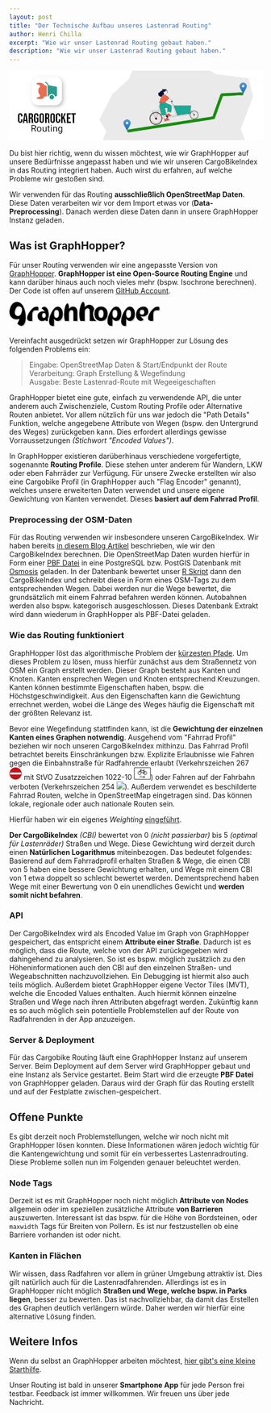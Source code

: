 ```yaml
---
layout: post
title: "Der Technische Aufbau unseres Lastenrad Routing"
author: Henri Chilla
excerpt: "Wie wir unser Lastenrad Routing gebaut haben."
description: "Wie wir unser Lastenrad Routing gebaut haben."
---
```


<img alt="Header Image mit CargoRocket Logo und Frau auf Lastenrad auf Route" src="/assets/posts/routing-header-image.png" style="max-width: 100%;" />

Du bist hier richtig, wenn du wissen möchtest, wie wir GraphHopper auf unsere Bedürfnisse angepasst haben und wie wir unseren CargoBikeIndex in das Routing integriert haben. Auch wirst du erfahren, auf welche Probleme wir gestoßen sind.

Wir verwenden für das Routing **ausschließlich OpenStreetMap Daten**. Diese Daten verarbeiten wir vor dem Import etwas vor (**Data-Preprocessing**). Danach werden diese Daten dann in unsere GraphHopper Instanz geladen.


## Was ist GraphHopper?

Für unser Routing verwenden wir eine angepasste Version von <a href="https://www.graphhopper.com/">GraphHopper</a>. **GraphHopper ist eine Open-Source Routing Engine** und kann darüber hinaus auch noch vieles mehr (bspw. Isochrone berechnen). Der Code ist offen auf unserem [GitHub Account](https://github.com/CargoRocket/CargoHopper).

![GraphHopper Logo](/assets/posts/graphhopper-logo.png)

Vereinfacht ausgedrückt setzen wir GraphHopper zur Lösung des folgenden Problems ein:
> Eingabe: OpenStreetMap Daten & Start/Endpunkt der Route<br>
> Verarbeitung: Graph Erstellung & Wegefindung<br>
> Ausgabe: Beste Lastenrad-Route mit Wegeeigeschaften<br>

GraphHopper bietet eine gute, einfach zu verwendende API, die unter anderem auch Zwischenziele, Custom Routing Profile oder Alternative Routen anbietet. Vor allem nützlich für uns war jedoch die "Path Details" Funktion, welche angegebene Attribute von Wegen (bspw. den Untergrund des Weges) zurückgeben kann. Dies erfordert allerdings gewisse Vorraussetzungen *(Stichwort "Encoded Values")*.

In GraphHopper existieren darüberhinaus verschiedene vorgefertigte, sogenannte **Routing Profile**. Diese stehen unter anderem für Wandern, LKW oder eben Fahrräder zur Verfügung. Für unsere Zwecke erstellten wir also eine Cargobike Profil (in GraphHopper auch "Flag Encoder" genannt), welches unsere erweiterten Daten verwendet und unsere eigene Gewichtung von Kanten verwendet. Dieses **basiert auf dem Fahrrad Profil**.

### Preprocessing der OSM-Daten
Für das Routing verwenden wir insbesondere unseren CargoBikeIndex.
Wir haben bereits [in diesem Blog Artikel](/2021/05/16/cargobikeindex.html) beschrieben, wie wir den CargoBikeIndex berechnen. Die OpenStreetMap Daten wurden hierfür in Form einer [PBF Datei](https://wiki.openstreetmap.org/wiki/DE:PBF_Format) in eine PostgreSQL bzw. PostGIS Datenbank mit [Osmosis](https://wiki.openstreetmap.org/wiki/Osmosis) geladen. In der Datenbank bewertet unser [R Skript](https://github.com/CargoRocket/OsmAnalysis) dann den CargoBikeIndex und schreibt diese in Form eines OSM-Tags zu dem entsprechenden Wegen. Dabei werden nur die Wege bewertet, die grundsätzlich mit einem Fahrrad befahren werden können. Autobahnen werden also bspw. kategorisch ausgeschlossen. Dieses Datenbank Extrakt wird dann wiederum in GraphHopper als PBF-Datei geladen.

### Wie das Routing funktioniert
GraphHopper löst das algorithmische Problem der [kürzesten Pfade](https://de.wikipedia.org/wiki/K%C3%BCrzester_Pfad). Um dieses Problem zu lösen, muss hierfür zunächst aus dem Straßennetz von OSM ein Graph erstellt werden. Dieser Graph besteht aus Kanten und Knoten. Kanten ensprechen Wegen und Knoten entsprechend Kreuzungen. Kanten können bestimmte Eigenschaften haben, bspw. die Höchstgeschwindigkeit. Aus den Eigenschaften kann die Gewichtung errechnet werden, wobei die Länge des Weges häufig die Eigenschaft mit der größten Relevanz ist.

Bevor eine Wegefindung stattfinden kann, ist die **Gewichtung der einzelnen Kanten eines Graphen notwendig**. Ausgehend vom "Fahrrad Profil" beziehen wir noch unseren CargoBikeIndex mithinzu. Das Fahrrad Profil betrachtet bereits Einschränkungen bzw. Explizite Erlaubnisse wie Fahren gegen die Einbahnstraße für Radfahrende erlaubt (Verkehrszeichen 267 <img src="/assets/posts/Zeichen-Verbot_der_Einfahrt.svg" height="25" /> mit StVO Zusatzzeichen 1022-10 <img src="/assets/posts/Zusatzzeichen-Radfahrer_frei.svg" height="25" />) oder Fahren auf der Fahrbahn verboten (Verkehrszeichen 254 <img src="/assets/posts/Zeichen-Verbot_für_Radfahrer.svg" height="25" />). Außerdem verwendet es beschilderte Fahrrad Routen, welche in OpenStreetMap eingetragen sind. Das können lokale, regionale oder auch nationale Routen sein.

Hierfür haben wir ein eigenes *Weighting* [eingeführt](https://github.com/graphhopper/graphhopper/blob/3.x/docs/core/weighting.md).

**Der CargoBikeIndex** *(CBI)* bewertet von 0 *(nicht passierbar)* bis 5 *(optimal für Lastenräder)* Straßen und Wege. Diese Gewichtung wird derzeit durch einen **Natürlichen Logarithmus** miteinbezogen. Das bedeutet folgendes: Basierend auf dem Fahrradprofil erhalten Straßen & Wege, die einen CBI von 5 haben eine bessere Gewichtung erhalten, und Wege mit einem CBI von 1 etwa doppelt so schlecht bewertet werden. Dementsprechend haben Wege mit einer Bewertung von 0 ein unendliches Gewicht und **werden somit nicht befahren**.

### API
Der CargoBikeIndex wird als Encoded Value im Graph von GraphHopper gespeichert, das entspricht einem **Attribute einer Straße**. Dadurch ist es möglich, dass die Route, welche von der API zurückgegeben wird dahingehend zu analysieren. So ist es bspw. möglich zusätzlich zu den Höheninformationen auch den CBI auf den einzelnen Straßen- und Wegeabschnitten nachzuvollziehen. Ein Debugging ist hiermit also auch teils möglich. Außerdem bietet GraphHopper eigene Vector Tiles (MVT), welche die Encoded Values enthalten. Auch hiermit können einzelne Straßen und Wege nach ihren Attributen abgefragt werden. Zukünftig kann es so auch möglich sein potentielle Problemstellen auf der Route von Radfahrenden in der App anzuzeigen.

### Server & Deployment
Für das Cargobike Routing läuft eine GraphHopper Instanz auf unserem Server. Beim Deployment auf dem Server wird GraphHopper gebaut und eine Instanz als Service gestartet. Beim Start wird die erzeugte **PBF Datei** von GraphHopper geladen. Daraus wird der Graph für das Routing erstellt und auf der Festplatte zwischen-gespeichert.

## Offene Punkte
Es gibt derzeit noch Problemstellungen, welche wir noch nicht mit GraphHopper lösen konnten. Diese Informationen wären jedoch wichtig für die Kantengewichtung und somit für ein verbessertes Lastenradrouting. Diese Probleme sollen nun im Folgenden genauer beleuchtet werden.

### Node Tags
Derzeit ist es mit GraphHopper noch nicht möglich **Attribute von Nodes** allgemein oder im speziellen zusätzliche Attribute **von Barrieren** auszuwerten. Interessant ist das bspw. für die Höhe von Bordsteinen, oder `maxwidth` Tags für Breiten von Pollern. Es ist nur festzustellen ob eine Barriere vorhanden ist oder nicht.

### Kanten in Flächen
Wir wissen, dass Radfahren vor allem in grüner Umgebung attraktiv ist. Dies gilt natürlich auch für die Lastenradfahrenden. Allerdings ist es in GraphHopper nicht möglich **Straßen und Wege, welche bspw. in Parks liegen**, besser zu bewerten. Das ist nachvollziehbar, da damit das Erstellen des Graphen deutlich verlängern würde. Daher werden wir hierfür eine alternative Lösung finden.

## Weitere Infos
Wenn du selbst an GraphHopper arbeiten möchtest, [hier gibt's eine kleine Starthilfe](https://github.com/graphhopper/graphhopper/blob/3.x/docs/core/quickstart-from-source.md).

Unser Routing ist bald in unserer **Smartphone App** für jede Person frei testbar. Feedback ist immer willkommen. Wir freuen uns über jede Nachricht.
